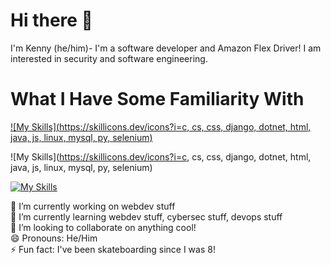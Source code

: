 # Hi there 👋
  I'm Kenny (he/him)- I'm a software developer and Amazon Flex Driver! I am interested in security and software engineering.
  
# What I Have Some Familiarity With
[![My Skills](https://skillicons.dev/icons?i=c, cs, css, django, dotnet, html, java, js, linux, mysql, py, selenium)](https://skillicons.dev)

![My Skills](https://skillicons.dev/icons?i=c, cs, css, django, dotnet, html, java, js, linux, mysql, py, selenium)

[![My Skills](https://skillicons.dev/icons?i=js,html,css,wasm)](https://skillicons.dev)

 🔭 I’m currently working on webdev stuff  
 🌱 I’m currently learning webdev stuff, cybersec stuff, devops stuff  
 👯 I’m looking to collaborate on anything cool!  
 😄 Pronouns: He/Him  
 ⚡ Fun fact: I've been skateboarding since I was 8!  
 

